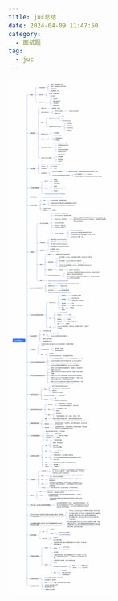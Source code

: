 ```yaml
---
title: juc总结
date: 2024-04-09 11:47:50
category:
  - 面试题
tag:
  - juc
---
```



![juc总结](images/java-juc.png)
